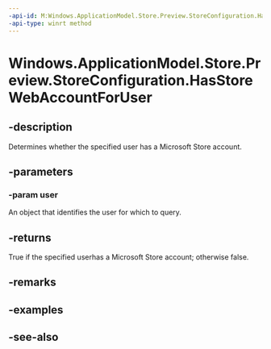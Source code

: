 ```yaml
---
-api-id: M:Windows.ApplicationModel.Store.Preview.StoreConfiguration.HasStoreWebAccountForUser(Windows.System.User)
-api-type: winrt method
---
```


<!-- Method syntax
public bool HasStoreWebAccountForUser(Windows.System.User user)
-->

# Windows.ApplicationModel.Store.Preview.StoreConfiguration.HasStoreWebAccountForUser

## -description
Determines whether the specified user has a Microsoft Store account.



## -parameters
### -param user
An object that identifies the user for which to query.

## -returns
True if the specified userhas a Microsoft Store account; otherwise false.

## -remarks

## -examples

## -see-also
